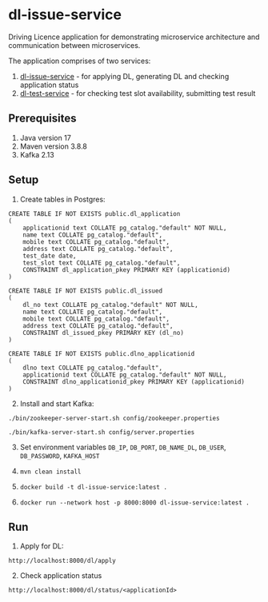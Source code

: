 # dl-issue-service
Driving Licence application for demonstrating microservice architecture and communication between microservices.

The application comprises of two services:
1. [dl-issue-service](https://github.com/ChandniRB/dl-issue-service) - for applying DL, generating DL and checking application status
2. [dl-test-service](https://github.com/ChandniRB/dl-test-service) - for checking test slot availability, submitting test result


## Prerequisites
1. Java version 17
2. Maven version 3.8.8
3. Kafka 2.13

## Setup

1. Create tables in Postgres:
```
CREATE TABLE IF NOT EXISTS public.dl_application
(
    applicationid text COLLATE pg_catalog."default" NOT NULL,
    name text COLLATE pg_catalog."default",
    mobile text COLLATE pg_catalog."default",
    address text COLLATE pg_catalog."default",
    test_date date,
    test_slot text COLLATE pg_catalog."default",
    CONSTRAINT dl_application_pkey PRIMARY KEY (applicationid)
)

```

```
CREATE TABLE IF NOT EXISTS public.dl_issued
(
    dl_no text COLLATE pg_catalog."default" NOT NULL,
    name text COLLATE pg_catalog."default",
    mobile text COLLATE pg_catalog."default",
    address text COLLATE pg_catalog."default",
    CONSTRAINT dl_issued_pkey PRIMARY KEY (dl_no)
)

```

```
CREATE TABLE IF NOT EXISTS public.dlno_applicationid
(
    dlno text COLLATE pg_catalog."default",
    applicationid text COLLATE pg_catalog."default" NOT NULL,
    CONSTRAINT dlno_applicationid_pkey PRIMARY KEY (applicationid)
)

```

2. Install and start Kafka:

```
./bin/zookeeper-server-start.sh config/zookeeper.properties

./bin/kafka-server-start.sh config/server.properties
```

3. Set environment variables `DB_IP`, `DB_PORT`, `DB_NAME_DL`, `DB_USER`, `DB_PASSWORD`, `KAFKA_HOST`

4. `mvn clean install`

5. `docker build -t dl-issue-service:latest .`

6. `docker run --network host -p 8000:8000 dl-issue-service:latest .`



## Run

1. Apply for DL:
```
http://localhost:8000/dl/apply
```

2. Check application status
```
http://localhost:8000/dl/status/<applicationId>
```

